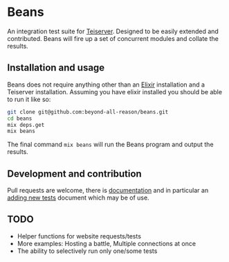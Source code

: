 # Beans
An integration test suite for [Teiserver](https://github.com/beyond-all-reason/teiserver). Designed to be easily extended and contributed. Beans will fire up a set of concurrent modules and collate the results.

## Installation and usage
Beans does not require anything other than an [Elixir](https://elixir-lang.org/) installation and a Teiserver installation. Assuming you have elixir installed you should be able to run it like so:

```sh
git clone git@github.com:beyond-all-reason/beans.git
cd beans
mix deps.get
mix beans
```

The final command `mix beans` will run the Beans program and output the results.

## Development and contribution
Pull requests are welcome, there is [documentation](docs) and in particular an [adding new tests](docs/adding_new_tests.md) document which may be of use.

## TODO
- Helper functions for website requests/tests
- More examples: Hosting a battle, Multiple connections at once
- The ability to selectively run only one/some tests
